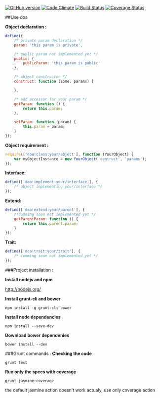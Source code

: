 [![GitHub version](https://badge.fury.io/gh/devoralive%2Fdoa.svg)](http://badge.fury.io/gh/devoralive%2Fdoa) [![Code Climate](https://codeclimate.com/github/devoralive/doa/badges/gpa.svg)](https://codeclimate.com/github/devoralive/doa) [![Build Status](https://travis-ci.org/devoralive/doa.svg?branch=master)](https://travis-ci.org/devoralive/doa) [![Coverage Status](https://img.shields.io/coveralls/devoralive/doa.svg)](https://coveralls.io/r/devoralive/doa)

##Use doa

**Object declaration :**
```Javascript
define({
	/* private param declaration */
	param: 'this param is private',

	/* public param not implemented yet */
	public: {
		publicParam: 'this param is public'
	},

	/* object constructor */
	construct: function (some, params) {

	},

	/* add accessor for your param */
	getParam: function () {
		return this.param;
	},

	setParam: function (param) {
		this.param = param;
	}
});
```

**Object requirement :**
```Javascript
require(['doa!class:your/object'], function (YourObject) {
	var myObjectInstance = new YourObject('contruct', 'params');
});
```

**Interface:**
```Javascript
define(['doa!implement:your/interface'], {
	/* object implementing your/interface */
});
```

**Extend:**
```Javascript
define(['doa!extend:your/parent'], {
	/*comming soon not implemented yet */
	getParentParam: function () {
		return this.parent.param;
	}
});
```

**Trait:**
```Javascript
define(['doa!trait:your/trait'], {
	/* comming soon not implemented yet */
});
```

###Project installation :

**Install nodejs and npm**

http://nodejs.org/


**Install grunt-cli and bower**

```
npm install -g grunt-cli bower
```

**Install node dependencies**
```
npm install --save-dev
```

**Download bower dependenies**
```
bower install --dev
```

###Grunt commands :
**Checking the code**
```
grunt test
```
**Run only the specs with coverage**
```
grunt jasmine:coverage
```
the default jasmine action doesn't work actualy, use only coverage action